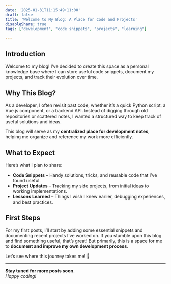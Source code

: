 ```yaml
---
date: '2025-01-31T11:15:49+11:00'
draft: false
title: 'Welcome to My Blog: A Place for Code and Projects'
disableShare: true
tags: ["development", "code snippets", "projects", "learning"]

---
```


## Introduction

Welcome to my blog! I’ve decided to create this space as a personal knowledge base where I can store useful code snippets, document my projects, and track their evolution over time.

## Why This Blog?

As a developer, I often revisit past code, whether it’s a quick Python script, a Vue.js component, or a backend API. Instead of digging through old repositories or scattered notes, I wanted a structured way to keep track of useful solutions and ideas. 

This blog will serve as my **centralized place for development notes**, helping me organize and reference my work more efficiently.

## What to Expect

Here’s what I plan to share:

- **Code Snippets** – Handy solutions, tricks, and reusable code that I’ve found useful.
- **Project Updates** – Tracking my side projects, from initial ideas to working implementations.
- **Lessons Learned** – Things I wish I knew earlier, debugging experiences, and best practices.

## First Steps

For my first posts, I’ll start by adding some essential snippets and documenting recent projects I’ve worked on. If you stumble upon this blog and find something useful, that’s great! But primarily, this is a space for me to **document and improve my own development process**.

Let’s see where this journey takes me! 🚀

---

**Stay tuned for more posts soon.**  
*Happy coding!*


